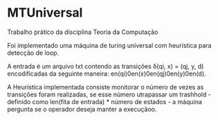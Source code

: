# MTUniversal
Trabalho prático da disciplina Teoria da Computação

Foi implementado uma máquina de turing universal com heurística para detecção de loop.

A entrada é um arquivo txt contendo as transições δ(qi, x) = (qj, y, d) encodificadas da seguinte maneira:
en(qi)0en(x)0en(qj)0en(y)0en(d).

A Heurística implementada consiste monitorar o número de vezes as transições foram realizadas, se esse número utrapassar um trashhold - definido como len(fita de entrada) * número de estados - a máquina pergunta se o operador deseja manter a execuçãoo.
